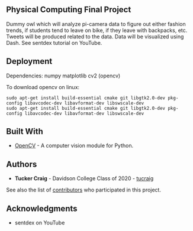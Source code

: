 ## Physical Computing Final Project
Dummy owl which will analyze pi-camera data to figure out either fashion trends, if students tend to leave on bike, if they leave with backpacks, etc. Tweets will be produced related to the data. Data will be visualized using Dash. See sentdex tutorial on YouTube.

## Deployment

Dependencies:
	numpy
	matplotlib
	cv2 (opencv)

To download opencv on linux: 

```
sudo apt-get install build-essential cmake git libgtk2.0-dev pkg-config libavcodec-dev libavformat-dev libswscale-dev
sudo apt-get install build-essential cmake git libgtk2.0-dev pkg-config libavcodec-dev libavformat-dev libswscale-dev
```

## Built With

* [OpenCV](https://opencv.org/) - A computer vision module for Python.

## Authors

* **Tucker Craig** - Davidson College Class of 2020 - [tucraig](https://github.com/tucraig)

See also the list of [contributors](https://github.com/tucraig/phys-comp-final/contributors) who participated in this project.

## Acknowledgments

* sentdex on YouTube